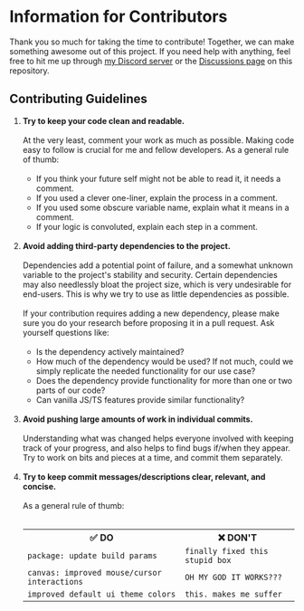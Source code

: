 # Information for Contributors

Thank you so much for taking the time to contribute! Together, we can make something awesome out of this project. If you need help with anything, feel free to hit me up through [my Discord server](https://discord.gg/s5nQBxFPp2) or the [Discussions page](../../discussions) on this repository.


## Contributing Guidelines

<ol>
  <li>
    <b>Try to keep your code clean and readable.</b>
    <br><br>
    At the very least, comment your work as much as possible. Making code easy to follow is crucial for me and fellow developers. As a general rule of thumb:
    <br><br>
    <ul>
      <li>
        If you think your future self might not be able to read it, it needs a comment.
      </li>
      <li>
        If you used a clever one-liner, explain the process in a comment.
      </li>
      <li>
        If you used some obscure variable name, explain what it means in a comment.
      </li>
      <li>
        If your logic is convoluted, explain each step in a comment.
      </li>
    </ul>
    <br>
  </li>

  <li>
    <b>Avoid adding third-party dependencies to the project.</b>
    <br><br>
    Dependencies add a potential point of failure, and a somewhat unknown variable to the project's stability and security. Certain dependencies may also needlessly bloat the project size, which is very undesirable for end-users. This is why we try to use as little dependencies as possible. 
    <br><br> 
    If your contribution requires adding a new dependency, please make sure you do your research before proposing it in a pull request. Ask yourself questions like:
    <br><br>
    <ul>
      <li>
        Is the dependency actively maintained?
      </li>
      <li>
        How much of the dependency would be used? If not much, could we simply replicate the needed functionality for our use case?
      </li>
      <li>
        Does the dependency provide functionality for more than one or two parts of our code?
      </li>
      <li>
        Can vanilla JS/TS features provide similar functionality?
      </li>
    </ul>
    <br>
  </li>

  <li>
    <b>Avoid pushing large amounts of work in individual commits.</b>
    <br><br>
    Understanding what was changed helps everyone involved with keeping track of your progress, and also helps to find bugs if/when they appear. Try to work on bits and pieces at a time, and commit them separately.
    <br><br>
  </li>

  <li>
    <b>Try to keep commit messages/descriptions clear, relevant, and concise.</b>
    <br><br> 
    As a general rule of thumb:
    <br><br>
    <table>
      <tr>
        <th> ✅ DO </th>
        <th> ❌ DON'T </th>
      </tr>
      <tr>
        <td> <code>package: update build params</code> </td>
        <td> <code>finally fixed this stupid box </code> </td>
      </tr>
      <tr>
        <td> <code>canvas: improved mouse/cursor interactions</code> </td>
        <td> <code>OH MY GOD IT WORKS???</code> </td>
      </tr>
      <tr>
        <td> <code>improved default ui theme colors</code> </td>
        <td> <code>this. makes me suffer</code> </td>
      </tr>
    </table>
    <br>
  </li>
</ol>